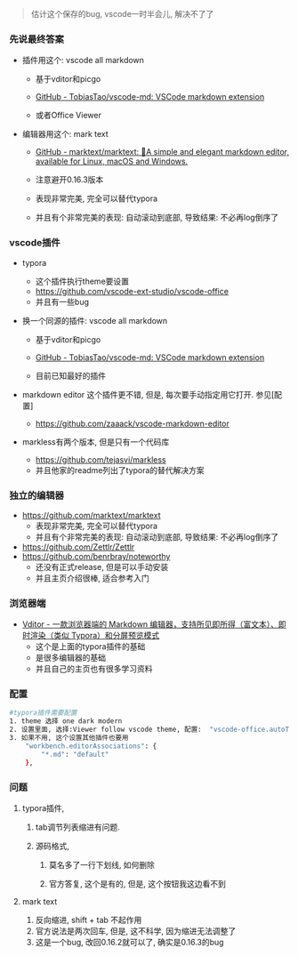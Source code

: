 > 估计这个保存的bug, vscode一时半会儿, 解决不了了

### 先说最终答案

- 插件用这个: vscode all markdown
  
  - 基于vditor和picgo
  
  - [GitHub - TobiasTao/vscode-md: VSCode markdown extension](https://github.com/TobiasTao/vscode-md)
  
  - 或者Office Viewer

- 编辑器用这个:  mark text
  
  - [GitHub - marktext/marktext: 📝A simple and elegant markdown editor, available for Linux, macOS and Windows.](https://github.com/marktext/marktext)
  
  - 注意避开0.16.3版本
  
  - 表现非常完美, 完全可以替代typora
  
  - 并且有个非常完美的表现: 自动滚动到底部, 导致结果: 不必再log倒序了

### vscode插件

- typora
  
  - 这个插件执行theme要设置
  - https://github.com/vscode-ext-studio/vscode-office
  - 并且有一些bug

- 换一个同源的插件:  vscode all markdown
  
  - 基于vditor和picgo
  
  - [GitHub - TobiasTao/vscode-md: VSCode markdown extension](https://github.com/TobiasTao/vscode-md)
  
  - 目前已知最好的插件

- markdown editor 这个插件更不错, 但是, 每次要手动指定用它打开. 参见[配置]
  
  - https://github.com/zaaack/vscode-markdown-editor

- markless有两个版本, 但是只有一个代码库
  
  - https://github.com/tejasvi/markless
  - 并且他家的readme列出了typora的替代解决方案

### 独立的编辑器

- https://github.com/marktext/marktext
  - 表现非常完美, 完全可以替代typora
  - 并且有个非常完美的表现: 自动滚动到底部, 导致结果: 不必再log倒序了
- https://github.com/Zettlr/Zettlr
- https://github.com/benrbray/noteworthy
  - 还没有正式release, 但是可以手动安装
  - 并且主页介绍很棒, 适合参考入门

### 浏览器端

- [Vditor - 一款浏览器端的 Markdown 编辑器，支持所见即所得（富文本）、即时渲染（类似 Typora）和分屏预览模式](https://b3log.org/vditor/)
  - 这个是上面的typora插件的基础
  - 是很多编辑器的基础
  - 并且自己的主页也有很多学习资料

### 配置

```sh
#typora插件需要配置
1. theme 选择 one dark modern
2. 设置里面, 选择:Viewer follow vscode theme, 配置:  "vscode-office.autoTheme": true
3. 如果不用, 这个设置其他插件也要用
    "workbench.editorAssociations": {
        "*.md": "default"
    },
```

### 问题

1. typora插件, 
   
   1. tab调节列表缩进有问题. 
   
   2. 源码格式, 
      
      1. 莫名多了一行下划线, 如何删除
      
      2. 官方答复, 这个是有的, 但是, 这个按钮我这边看不到

2. mark text 
   
   1. 反向缩进, shift + tab 不起作用
   2. 官方说法是两次回车, 但是, 这不科学, 因为缩进无法调整了
   3. 这是一个bug, 改回0.16.2就可以了, 确实是0.16.3的bug
